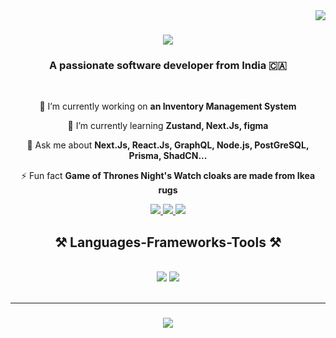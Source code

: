<img align="right" src="https://visitor-badge.laobi.icu/badge?page_id=PuneetKandpal.PuneetKandpal" />

<h1 align="center">
    <img src="https://readme-typing-svg.herokuapp.com/?font=Righteous&size=35&center=true&vCenter=true&width=500&height=70&duration=4000&lines=Hi+There!+👋;+I'm+Puneet+Kandpal!;" />
</h1>

<h3 align="center">A passionate software developer from India 🇨🇦</h3>

<br/>

<div align="center">
 
 🔭 I’m currently working on **an Inventory Management System**
 
 🌱 I’m currently learning **Zustand, Next.Js, figma**

 💬 Ask me about **Next.Js, React.Js, GraphQL, Node.js, PostGreSQL, Prisma, ShadCN...**

 ⚡ Fun fact **Game of Thrones Night's Watch cloaks are made from Ikea rugs**
 
 </div>

 <div align="center"> 
  <a href="mailto:puneetkandpal1@gmail.com">
    <img src="https://img.shields.io/badge/Gmail-333333?style=for-the-badge&logo=gmail&logoColor=red" />
  </a>
  <a href="https://www.linkedin.com/in/puneetkandpal" target="_blank">
    <img src="https://img.shields.io/badge/LinkedIn-0077B5?style=for-the-badge&logo=linkedin&logoColor=white" target="_blank" />
  </a>
  <a href="" target="_blank">
     <img src="https://img.shields.io/badge/Portfolio-FF5722?style=for-the-badge&logo=todoist&logoColor=white" target="_blank" /> <!-- sqlite, safari, google-chrome are other good icon options -->
  </a>
</div>

<h2 align="center">⚒️ Languages-Frameworks-Tools ⚒️</h2>
<br/>
<div align="center">
    <img src="https://skillicons.dev/icons?i=react,nextjs,mui,html,css,vscode,github,tailwind,git,bash,cs,linux" />
    <img src="https://skillicons.dev/icons?i=nodejs,javascript,typescript,express,mongodb,mysql,postgres,discord,graphql,hibernate,sqlite,vite,md,redux" /><br>
</div>

<br/>
<hr/>


<h3 align="center">
    <img src="https://readme-typing-svg.herokuapp.com/?font=Righteous&size=25&center=true&vCenter=true&width=500&height=70&duration=4000&lines=Thanks+for+visiting!+✌️;+Shoot+me+a+message+on+Linkedin!;I'm+always+down+to+collab+on+exciting+Projects:)">
</h3>

<br/>


